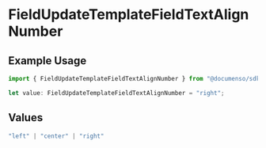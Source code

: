 # FieldUpdateTemplateFieldTextAlignNumber

## Example Usage

```typescript
import { FieldUpdateTemplateFieldTextAlignNumber } from "@documenso/sdk-typescript/models/operations";

let value: FieldUpdateTemplateFieldTextAlignNumber = "right";
```

## Values

```typescript
"left" | "center" | "right"
```